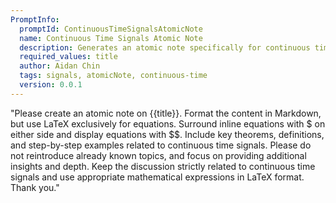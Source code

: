 ```yaml
---
PromptInfo:
  promptId: ContinuousTimeSignalsAtomicNote
  name: Continuous Time Signals Atomic Note
  description: Generates an atomic note specifically for continuous time signals. Includes key theorems, definitions, and examples.
  required_values: title
  author: Aidan Chin
  tags: signals, atomicNote, continuous-time
  version: 0.0.1
---
```


"Please create an atomic note on {{title}}. Format the content in Markdown, but use LaTeX exclusively for equations. Surround inline equations with $ on either side and display equations with $$. Include key theorems, definitions, and step-by-step examples related to continuous time signals. Please do not reintroduce already known topics, and focus on providing additional insights and depth. Keep the discussion strictly related to continuous time signals and use appropriate mathematical expressions in LaTeX format. Thank you."